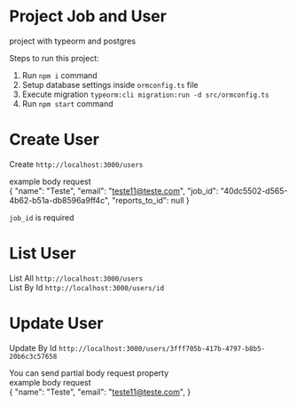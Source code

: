 # Project Job and User

project with typeorm and postgres

Steps to run this project:

1. Run `npm i` command
2. Setup database settings inside `ormconfig.ts` file
3. Execute migration `typeorm:cli migration:run -d src/ormconfig.ts`
4. Run `npm start` command


# Create User
Create `http://localhost:3000/users`

example body request  
{
	"name": "Teste",
	"email": "teste11@teste.com",
	"job_id": "40dc5502-d565-4b62-b51a-db8596a9ff4c",
	"reports_to_id": null
}

`job_id` is required


# List User
List All `http://localhost:3000/users`  
List By Id `http://localhost:3000/users/id`

# Update User

Update By Id `http://localhost:3000/users/3fff705b-417b-4797-b8b5-20b6c3c57658`

You can send partial body request property  
example body request  
{
	"name": "Teste",
	"email": "teste11@teste.com",
}